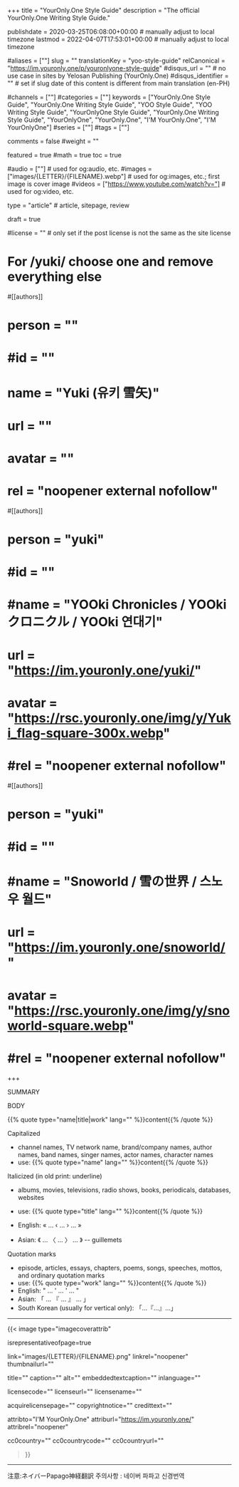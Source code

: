 +++
title = "YourOnly.One Style Guide"
description = "The official YourOnly.One Writing Style Guide."

publishdate = 2020-03-25T06:08:00+00:00                                          # manually adjust to local timezone
lastmod = 2022-04-07T17:53:01+00:00                                       # manually adjust to local timezone

#aliases = [""]
slug = ""
translationKey = "yoo-style-guide"
relCanonical = "https://im.youronly.one/p/youronlyone-style-guide"
#disqus_url = ""                                                    # no use case in sites by Yelosan Publishing (YourOnly.One)
#disqus_identifier = ""                                             # set if slug date of this content is different from main translation (en-PH)

#channels = [""]
#categories = [""]
keywords = ["YourOnly.One Style Guide", "YourOnly.One Writing Style Guide", "YOO Style Guide", "YOO Writing Style Guide", "YourOnlyOne Style Guide", "YourOnly.One Writing Style Guide", "YourOnlyOne", "YourOnly.One", "I'M YourOnly.One", "I'M YourOnlyOne"]
#series = [""]
#tags = [""]

comments = false
#weight = ""

featured = true
#math = true
toc = true

#audio = [""]                                                          # used for og:audio, etc.
#images = ["images/{LETTER}/{FILENAME}.webp"]                 # used for og:images, etc.; first image is cover image
#videos = ["https://www.youtube.com/watch?v="]                         # used for og:video, etc.

type = "article"                                                             # article, sitepage, review

draft = true

#license = ""                                                         # only set if the post license is not the same as the site license

# For /yuki/ choose one and remove everything else
#[[authors]]
#  person = ""
#  #id = ""
#  name = "Yuki (유키 雪矢)"
#  url = ""
#  avatar = ""
#  rel = "noopener external nofollow"

#[[authors]]
#  person = "yuki"
#  #id = ""
#  #name = "YOOki Chronicles / YOOkiクロニクル / YOOki 연대기"
#  url = "https://im.youronly.one/yuki/"
#  avatar = "https://rsc.youronly.one/img/y/Yuki_flag-square-300x.webp"
#  #rel = "noopener external nofollow"

#[[authors]]
#  person = "yuki"
#  #id = ""
#  #name = "Snoworld / 雪の世界 / 스노우 월드"
#  url = "https://im.youronly.one/snoworld/"
#  avatar = "https://rsc.youronly.one/img/y/snoworld-square.webp"
#  #rel = "noopener external nofollow"
+++

SUMMARY

<!--more-->

BODY

<!--
  RESEARCH
    - https://blog.hubspot.com/blog/tabid/6307/bid/31247/the-simple-template-for-a-thorough-content-style-guide.aspx
    - https://thewritelife.com/writing-style-guide/
    - https://writer.com/blog/create-writing-style-guide/
    - https://en.wikipedia.org/wiki/List_of_style_guides
-->

{{% quote type="name|title|work" lang="" %}}content{{% /quote %}}

Capitalized

- channel names, TV network name, brand/company names, author names, band names, singer names, actor names, character names
- use: {{% quote type="name" lang="" %}}content{{% /quote %}}

Italicized (in old print: underline)

- albums, movies, televisions, radio shows, books, periodicals, databases, websites
- use: {{% quote type="title" lang="" %}}content{{% /quote %}}

- English: « … ‹ … › … »
- Asian: 《 … 〈 … 〉 … 》 -- guillemets

Quotation marks

- episode, articles, essays, chapters, poems, songs, speeches, mottos, and ordinary quotation marks
- use: {{% quote type="work" lang="" %}}content{{% /quote %}}
- English: " … ' … ' … "
- Asian: 「 … 『 … 』 … 」
- South Korean (usually for vertical only): 「…『…』…」

---

{{< image
  type="imagecoverattrib"

  isrepresentativeofpage=true

  link="images/{LETTER}/{FILENAME}.png"
  linkrel="noopener"
  thumbnailurl=""

  title=""
  caption=""
  alt=""
  embeddedtextcaption=""
  inlanguage=""

  licensecode=""
  licenseurl=""
  licensename=""

  acquirelicensepage=""
  copyrightnotice=""
  credittext=""

  attribto="I'M YourOnly.One"
  attriburl="https://im.youronly.one/"
  attribrel="noopener"

  cc0country=""
  cc0countrycode=""
  cc0countryurl=""
>}}

---

注意:ネイバーPapago神経翻訳
주의사항 : 네이버 파파고 신경번역
